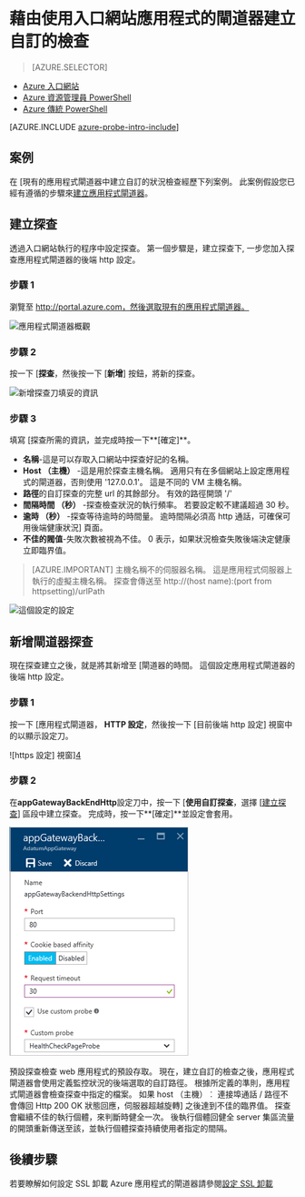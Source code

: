 <properties
   pageTitle="使用入口網站建立自訂的應用程式閘道檢查 |Microsoft Azure"
   description="瞭解如何使用入口網站應用程式的閘道器建立自訂的檢查"
   services="application-gateway"
   documentationCenter="na"
   authors="georgewallace"
   manager="carmonm"
   editor=""
   tags="azure-resource-manager"
/>
<tags  
   ms.service="application-gateway"
   ms.devlang="na"
   ms.topic="article"
   ms.tgt_pltfrm="na"
   ms.workload="infrastructure-services"
   ms.date="10/25/2016"
   ms.author="gwallace" />

# <a name="create-a-custom-probe-for-application-gateway-by-using-the-portal"></a>藉由使用入口網站應用程式的閘道器建立自訂的檢查

> [AZURE.SELECTOR]
- [Azure 入口網站](application-gateway-create-probe-portal.md)
- [Azure 資源管理員 PowerShell](application-gateway-create-probe-ps.md)
- [Azure 傳統 PowerShell](application-gateway-create-probe-classic-ps.md)

[AZURE.INCLUDE [azure-probe-intro-include](../../includes/application-gateway-create-probe-intro-include.md)]

## <a name="scenario"></a>案例

在 [現有的應用程式閘道器中建立自訂的狀況檢查經歷下列案例。
此案例假設您已經有遵循的步驟來[建立應用程式閘道器](application-gateway-create-gateway-portal.md)。

## <a name="createprobe"></a>建立探查

透過入口網站執行的程序中設定探查。 第一個步驟是，建立探查下, 一步您加入探查應用程式閘道器的後端 http 設定。

### <a name="step-1"></a>步驟 1

瀏覽至 http://portal.azure.com，然後選取現有的應用程式閘道器。

![應用程式閘道器概觀][1]

### <a name="step-2"></a>步驟 2

按一下 [**探查**，然後按一下 [**新增**] 按鈕，將新的探查。

![新增探查刀填妥的資訊][2]

### <a name="step-3"></a>步驟 3

填寫 [探查所需的資訊，並完成時按一下**[確定]**。

- **名稱**-這是可以存取入口網站中探查好記的名稱。
- **Host （主機）** -這是用於探查主機名稱。 適用只有在多個網站上設定應用程式的閘道器，否則使用 '127.0.0.1'。 這是不同的 VM 主機名稱。
- **路徑**的自訂探查的完整 url 的其餘部分。 有效的路徑開頭 '/'
- **間隔時間 （秒）** -探查檢查狀況的執行頻率。 若要設定較不建議超過 30 秒。
- **逾時 （秒）** -探查等待逾時的時間量。 逾時間隔必須高 http 通話，可確保可用後端健康狀況] 頁面。
- **不佳的閥值**-失敗次數被視為不佳。 0 表示，如果狀況檢查失敗後端決定健康立即臨界值。

> [AZURE.IMPORTANT] 主機名稱不的伺服器名稱。 這是應用程式伺服器上執行的虛擬主機名稱。 探查會傳送至 http://(host name):(port from httpsetting)/urlPath

![這個設定的設定][3]

## <a name="add-probe-to-the-gateway"></a>新增閘道器探查

現在探查建立之後，就是將其新增至 [閘道器的時間。 這個設定應用程式閘道器的後端 http 設定。

### <a name="step-1"></a>步驟 1

按一下 [應用程式閘道器， **HTTP 設定**，然後按一下 [目前後端 http 設定] 視窗中的以顯示設定刀。

![https 設定] 視窗][4]

### <a name="step-2"></a>步驟 2

在**appGatewayBackEndHttp**設定刀中，按一下 [**使用自訂探查**，選擇 [[建立探查](#createprobe)] 區段中建立探查。
完成時，按一下**[確定]**並設定會套用。

![appgatewaybackend 設定刀][5]

預設探查檢查 web 應用程式的預設存取。 現在，建立自訂的檢查之後，應用程式閘道器會使用定義監控狀況的後端選取的自訂路徑。 根據所定義的準則，應用程式閘道器會檢查探查中指定的檔案。 如果 host （主機）︰ 連接埠通話 / 路徑不會傳回 Http 200 OK 狀態回應，伺服器超越旋轉] 之後達到不佳的臨界值。 探查會繼續不佳的執行個體，來判斷時健全一次。 後執行個體回健全 server 集區流量的開頭重新傳送至該，並執行個體探查持續使用者指定的間隔。


## <a name="next-steps"></a>後續步驟

若要瞭解如何設定 SSL 卸載 Azure 應用程式的閘道器請參閱[設定 SSL 卸載](application-gateway-ssl-portal.md)

[1]: ./media/application-gateway-create-probe-portal/figure1.png
[2]: ./media/application-gateway-create-probe-portal/figure2.png
[3]: ./media/application-gateway-create-probe-portal/figure3.png
[4]: ./media/application-gateway-create-probe-portal/figure4.png
[5]: ./media/application-gateway-create-probe-portal/figure5.png
